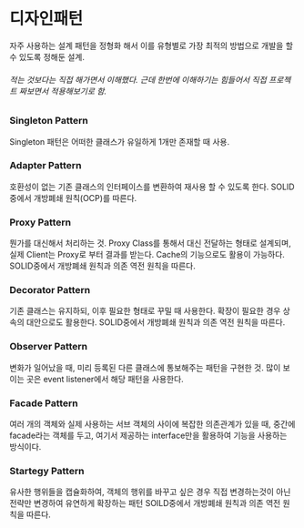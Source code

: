 # 디자인패턴 
자주 사용하는 설계 패턴을 정형화 해서 이를 유형별로 가장 최적의 방법으로 개발을 할 수 있도록 정해둔 설계.

###### 적는 것보다는 직접 해가면서 이해했다. 근데 한번에 이해하기는 힘들어서 직접 프로젝트 짜보면서 적용해보기로 함.

### Singleton Pattern
Singleton 패턴은 어떠한 클래스가 유일하게 1개만 존재할 때 사용.

### Adapter Pattern
호환성이 없는 기존 클래스의 인터페이스를 변환하여 재사용 할 수 있도록 한다. SOLID중에서 개방폐쇄 원칙(OCP)를 따른다.

### Proxy Pattern
뭔가를 대신해서 처리하는 것. Proxy Class를 통해서 대신 전달하는 형태로 설계되며, 실제 Client는 Proxy로 부터 결과를 받는다. Cache의 기능으로도 활용이 가능하다.
SOLID중에서 개방폐쇄 원칙과 의존 역전 원칙을 따른다.

### Decorator Pattern
기존 클래스는 유지하되, 이후 필요한 형태로 꾸밀 때 사용한다. 확장이 필요한 경우 상속의 대안으로도 활용한다. SOLID중에서 개방폐쇄 원칙과 의존 역전 원칙을 따른다.

### Observer Pattern
변화가 일어났을 때, 미리 등록된 다른 클래스에 통보해주는 패턴을 구현한 것. 많이 보이는 곳은 event listener에서 해당 패턴을 사용한다.

### Facade Pattern
여러 개의 객체와 실제 사용하는 서브 객체의 사이에 복잡한 의존관계가 있을 때, 중간에 facade라는 객체를 두고, 여기서 제공하는 interface만을 활용하여 기능을 사용하는 방식이다.

### Startegy Pattern
유사한 행위들을 캡슐화하여, 객체의 행위를 바꾸고 싶은 경우 직접 변경하는것이 아닌 전략만 변경하여 유연하게 확장하는 패턴 SOILD중에서 개방폐쇄 원칙과 의존 역전 원칙을 따른다.
